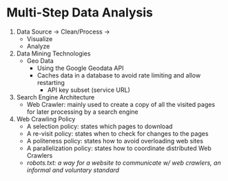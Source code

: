 # Multi-Step Data Analysis
1. Data Source -> Clean/Process ->
   - Visualize
   - Analyze
2. Data Mining Technologies
   - Geo Data
     - Using the Google Geodata API
     - Caches data in a database to avoid rate limiting and allow restarting
       - API key subset (service URL)
3. Search Engine Architecture
   - Web Crawler: mainly used to create a copy of all the visited pages for later processing by a search engine
4. Web Crawling Policy
   - A selection policy: states which pages to download
   - A re-visit policy: states when to check for changes to the pages
   - A politeness policy: states how to avoid overloading web sites
   - A parallelization policy: states how to coordinate distributed Web Crawlers
   - *robots.txt: a way for a website to communicate w/ web crawlers, an informal and voluntary standard*
